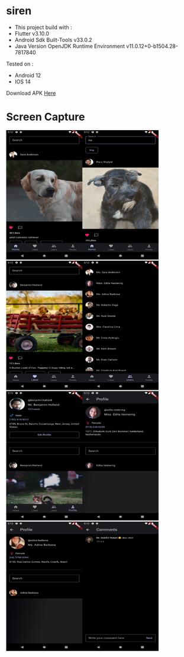 # siren

- This project build with :
- Flutter v3.10.0
- Android Sdk Built-Tools v33.0.2
- Java Version OpenJDK Runtime Environment v11.0.12+0-b1504.28-7817840

Tested on :

- Android 12
- IOS 14

Download APK <a href="https://drive.google.com/file/d/1_igmdwYxV6rflFc9TMackO7Ykr4lAQGE/view?usp=share_link">Here</a>


# Screen Capture

<img src="https://raw.githubusercontent.com/nandanurseptama/siren/master/images/1.png" height="350" width="205.88"><img src="https://raw.githubusercontent.com/nandanurseptama/siren/master/images/2.png" height="350" width="205.88"><img src="https://raw.githubusercontent.com/nandanurseptama/siren/master/images/3.png" height="350" width="205.88"><img src="https://raw.githubusercontent.com/nandanurseptama/siren/master/images/4.png" height="350" width="205.88"><img src="https://raw.githubusercontent.com/nandanurseptama/siren/master/images/5.png" height="350" width="205.88"><img src="https://raw.githubusercontent.com/nandanurseptama/siren/master/images/6.png" height="350" width="205.88"><img src="https://raw.githubusercontent.com/nandanurseptama/siren/master/images/7.png" height="350" width="205.88"><img src="https://raw.githubusercontent.com/nandanurseptama/siren/master/images/8.png" height="350" width="205.88">
